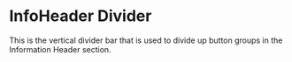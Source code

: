 # InfoHeader Divider

This is the vertical divider bar that is used to divide up button groups in the Information Header section.
